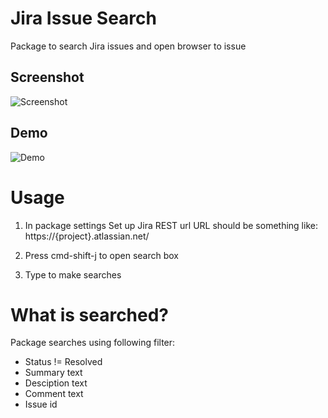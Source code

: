 # Jira Issue Search

Package to search Jira issues and open browser to issue

## Screenshot
![Screenshot](https://raw.githubusercontent.com/samuliheljo/atom-jira-issue-search/master/img/screenshot.png)

## Demo
![Demo](https://raw.githubusercontent.com/samuliheljo/atom-jira-issue-search/master/img/demo.gif)

# Usage

1. In package settings Set up Jira REST url
URL should be something like: https://{project}.atlassian.net/

2. Press cmd-shift-j to open search box

3. Type to make searches

# What is searched?
Package searches using following filter:
- Status != Resolved
- Summary text
- Desciption text
- Comment text
- Issue id
